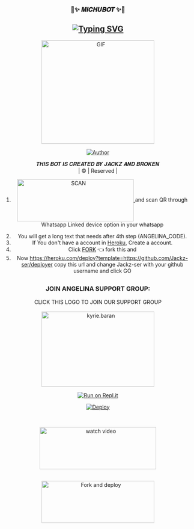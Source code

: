 <h3 align="center">💖✨️ 𝑴𝑰𝑪𝑯𝑼𝑩𝑶𝑻 ✨️💖</h3>

<div align="center">

## [![Typing SVG](https://readme-typing-svg.herokuapp.com?font=Rockstar-ExtraBold&color=F33A6A&lines=𝙒𝙀𝙇𝘾𝙊𝙈𝙀+𝙏𝙊+𝘼𝙉𝙂𝙀𝙇𝙄𝙉𝘼+𝙒𝘼+𝘽𝙊𝙏+𝙍𝙀𝙋𝙊.;𝘾𝙍𝙀𝘼𝙏𝙀𝘿+𝘽𝙔+𝙅𝘼𝘾𝙆𝙕+𝘼𝙉𝘿+𝘽𝙍𝙊𝙆𝙀𝙉;𝙏𝙃𝙄𝙎+𝙄𝙎+𝘼+𝘽𝙂𝙈+𝙎𝙏𝙄𝘾𝙆𝙀𝙍+𝘽𝙊𝙏;𝙒𝙄𝙏𝙃+𝙈𝙊𝙍𝙀+𝙁𝙀𝘼𝙏𝙐𝙍𝙀𝙎;𝙏𝙃𝘼𝙉𝙆𝙎+𝙁𝙊𝙍+𝙑𝙄𝙎𝙄𝙏𝙄𝙉𝙂+𝙊𝙐𝙍+𝙂𝙄𝙏)](https://git.io/typing-svg)

 </a>
</p>
<div align="center">
  <p align="center">
<img src="https://i.imgur.com/f4jghJZ.jpeg?cid=790b7611a48d56eec88e20cfedb2c8be6e08c0fde3f8fe72&rid=giphy.gif&ct=g.gif" alt="GIF" width="300" height="275"/>
</p>
  <p align="center">
<a href="https://github.com/Jackz-ser"><img title="Author" src="https://img.shields.io/badge/Author - Jackz and broken-cyberchekuthan/Amalser_v2?color=blue&style=for-the-badge&logo=whatsapp"></a>
</p>
</div>
<p align="center">
𝑻𝑯𝑰𝑺 𝑩𝑶𝑻 𝑰𝑺 𝑪𝑹𝑬𝑨𝑻𝑬𝑫 𝑩𝒀 𝑱𝑨𝑪𝑲𝒁 𝑨𝑵𝑫 𝑩𝑹𝑶𝑲𝑬𝑵
    <br>
       | © |
        Reserved |
    <br> 

 1) <a href="https://replit.com/@BLAICN/Angelina?v=1" target="blank"> <img align="center" alt="SCAN" height="112" width="310"/> </a> and scan QR through Whatsapp Linked device option in your whatsapp
2. You will get a long text that needs after 4th step (ANGELINA_CODE).
3. If You don't have a account in [Heroku](https://signup.heroku.com/), Create a account.
4. Click [FORK](https://github.com/Jackz-ser/deployer/fork) 👈 fork this and 
5. Now https://heroku.com/deploy?template=https://github.com/Jackz-ser/deployer copy this url and change Jackz-ser with your github username and click GO<br>
</p>

##
  <h3 align="center">JOIN ANGELINA SUPPORT GROUP:</h3>
<p align="center">
CLICK THIS LOGO TO JOIN OUR SUPPORT GROUP
    <br>
<br>
  <a href="https://chat.whatsapp.com/KkxSvESTov7AHgwaOabhwr" target="blank"><img align="center" src="https://i.imgur.com/3jHCuxq.png" alt="kyrie.baran" height="200" width="300" /></a>
</p>


<div align="center">
  
[![Run on Repl.it](https://repl.it/badge/github/quiec/whatsAlfa)](https://replit.com/@BLAICN/Angelina?v=1)

[![Deploy](https://www.herokucdn.com/deploy/button.svg)](https://github.com/Jackz-ser/deployer)
<br>
<div>
<br>
  
<a href="https://youtu.be/cu6JRkH5_pM" target="blank"><img align="center" src="/language/Deployer.jpg" alt="watch video" height="112" width="310" /></a>
  <div>
<br>
<a href="https://github.com/Jackz-ser/deployer/fork"><img align="center" src="/language/repo.jpg" alt="Fork and deploy" height="112" width="300" /></a>
   <br>
  


